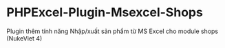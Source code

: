 # PHPExcel-Plugin-Msexcel-Shops
Plugin thêm tính năng Nhập/xuất sản phẩm từ MS Excel cho module shops (NukeViet 4)
